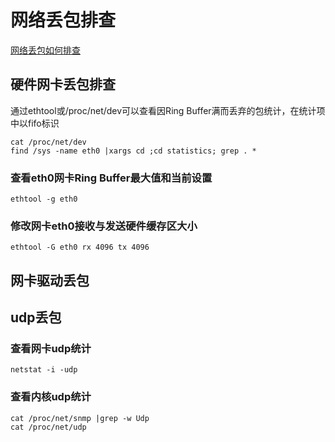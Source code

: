 # 网络丢包排查
[网络丢包如何排查](https://zhuanlan.zhihu.com/p/502027581)
## 硬件网卡丢包排查
通过ethtool或/proc/net/dev可以查看因Ring Buffer满而丢弃的包统计，在统计项中以fifo标识

    cat /proc/net/dev
    find /sys -name eth0 |xargs cd ;cd statistics; grep . *

###  查看eth0网卡Ring Buffer最大值和当前设置

    ethtool -g eth0

### 修改网卡eth0接收与发送硬件缓存区大小

    ethtool -G eth0 rx 4096 tx 4096


## 网卡驱动丢包

## udp丢包
### 查看网卡udp统计

    netstat -i -udp


### 查看内核udp统计

    cat /proc/net/snmp |grep -w Udp
    cat /proc/net/udp